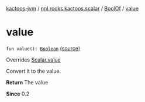 [kactoos-jvm](../../index.md) / [nnl.rocks.kactoos.scalar](../index.md) / [BoolOf](index.md) / [value](.)

# value

`fun value(): `[`Boolean`](https://kotlinlang.org/api/latest/jvm/stdlib/kotlin/-boolean/index.html) [(source)](https://github.com/neonailol/kactoos/blob/master/kactoos-jvm/src/main/kotlin/nnl/rocks/kactoos/scalar/BoolOf.kt#L33)

Overrides [Scalar.value](../../nnl.rocks.kactoos/-scalar/value.md)

Convert it to the value.

**Return**
The value

**Since**
0.2

